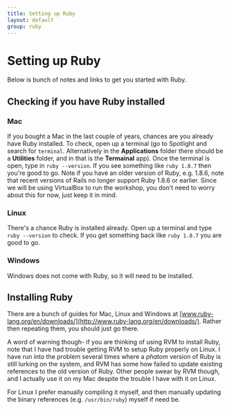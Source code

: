 ```yaml
---
title: Setting up Ruby
layout: default
group: ruby
---
```


# Setting up Ruby

Below is bunch of notes and links to get you started with Ruby.

## Checking if you have Ruby installed

### Mac

If you bought a Mac in the last couple of years, chances are you already have Ruby installed. To check, open up a terminal (go to Spotlight and search for `terminal`. Alternatively in the **Applications** folder there should be a **Utilities** folder, and in that is the **Termainal** app). Once the terminal is open, type in `ruby --version`. If you see something like `ruby 1.8.7` then you're good to go.  Note if you have an older version of Ruby, e.g. 1.8.6, note that recent versions of Rails no longer support Ruby 1.8.6 or earlier. Since we will be using VirtualBox to run the workshop, you don't need to worry about this for now, just keep it in mind. 

### Linux

There's a chance Ruby is installed already. Open up a terminal and type `ruby --version` to check. If you get something back like `ruby 1.8.7` you are good to go.

### Windows

Windows does not come with Ruby, so it will need to be installed.


## Installing Ruby

There are a bunch of guides for Mac, Linux and Windows at [www.ruby-lang.org/en/downloads/](http://www.ruby-lang.org/en/downloads/). Rather then repeating them, you should just go there.

A word of warning though- if you are thinking of using RVM to install Ruby, note that I have had trouble getting RVM to setup Ruby properly on Linux. I have run into the problem several times where a *phatom* version of Ruby is still lurking on the system, and RVM has some how failed to update existing references to the old version of Ruby.  Other people swear by RVM though, and I actually use it on my Mac despite the trouble I have with it on Linux.

For Linux I prefer manually compiling it myself, and then manually updating the binary references (e.g. `/usr/bin/ruby`) myself if need be.




